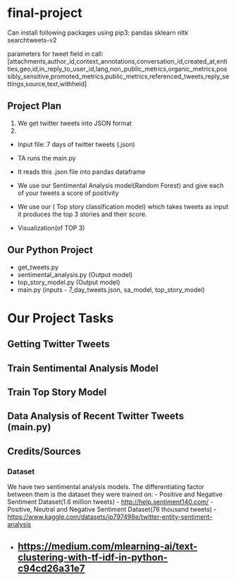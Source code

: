 # final-project

Can install following packages using pip3:
pandas
sklearn
nltk
searchtweets-v2

parameters for tweet field in call:
[attachments,author_id,context_annotations,conversation_id,created_at,entities,geo,id,in_reply_to_user_id,lang,non_public_metrics,organic_metrics,possibly_sensitive,promoted_metrics,public_metrics,referenced_tweets,reply_settings,source,text,withheld]

## Project Plan

1. We get twitter tweets into JSON format
2.

- Input file: 7 days of twitter tweets (.json)
- TA runs the main.py
- It reads this .json file into pandas dataframe
- We use our Sentimental Analysis model(Random Forest) and give each of your tweets a score of positivity
- We use our ( Top story classification model) which takes tweets as input it produces the top 3 stories and their score.

- Visualization(of TOP 3)

## Our Python Project

- get_tweets.py
- sentimental_analysis.py (Output model)
- top_story_model.py (Output model)
- main.py (inputs - 7_day_tweets.json, sa_model, top_story_model)

# Our Project Tasks

## Getting Twitter Tweets

## Train Sentimental Analysis Model

## Train Top Story Model
## Data Analysis of Recent Twitter Tweets (main.py)

## Credits/Sources
### Dataset
We have two sentimental analysis models. The differentiating factor between them is the dataset they were trained on:
    - Positive and Negative Sentiment Dataset(1.6 million tweets) - http://help.sentiment140.com/
    - Positive, Neutral and Negative Sentiment Dataset(76 thousand tweets) - https://www.kaggle.com/datasets/jp797498e/twitter-entity-sentiment-analysis
- https://medium.com/mlearning-ai/text-clustering-with-tf-idf-in-python-c94cd26a31e7
    - 
